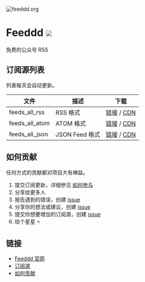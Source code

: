 ![feeddd.org](https://feeddd.org/social.jpg)

# Feeddd <a href="https://github.com/feeddd/feeds/stargazers" ><img src="https://img.shields.io/github/stars/feeddd/feeds?style=flat&labelColor=151515&color=ff6e30" /></a>

免费的公众号 RSS

## 订阅源列表

列表每天会自动更新。

| 文件           | 描述           | 下载                                                                                                                                                  |
| -------------- | -------------- | ----------------------------------------------------------------------------------------------------------------------------------------------------- |
| feeds_all_rss  | RSS 格式       | [链接](https://raw.githubusercontent.com/feeddd/feeds/master/feeds_all_rss.txt) / [CDN](https://cdn.jsdelivr.net/gh/feeddd/feeds/feeds_all_rss.txt)   |
| feeds_all_atom | ATOM 格式      | [链接](https://raw.githubusercontent.com/feeddd/feeds/master/feeds_all_atom.txt) / [CDN](https://cdn.jsdelivr.net/gh/feeddd/feeds/feeds_all_atom.txt) |
| feeds_all_json | JSON Feed 格式 | [链接](https://raw.githubusercontent.com/feeddd/feeds/master/feeds_all_json.txt) / [CDN](https://cdn.jsdelivr.net/gh/feeddd/feeds/feeds_all_json.txt) |

## 如何贡献

任何方式的贡献都对项目大有裨益。

1. 提交订阅更新，详细参见 [如何参与](https://feeddd.org/how-to-contribute)
2. 分享给更多人
3. 报告遇到的错误，创建 [issue](https://github.com/feeddd/feeds/issues)
4. 分享你的想法或建议，创建 [issue](https://github.com/feeddd/feeds/issues)
5. 提交你想要增加的订阅源，创建 [issue](https://github.com/feeddd/feeds/issues)
6. 给个星星 ⭐

## 链接

- [Feeddd 官网](https://feeddd.org/)
- [订阅源](https://feeddd.org/feeds)
- [如何贡献](https://feeddd.org/how-to-contribute)

